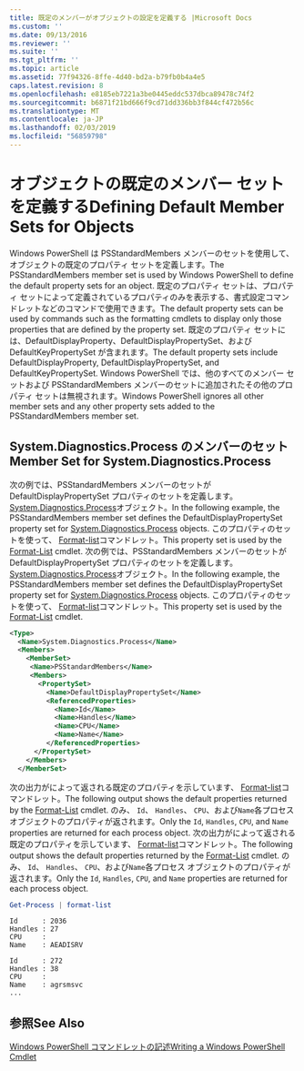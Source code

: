 ```yaml
---
title: 既定のメンバーがオブジェクトの設定を定義する |Microsoft Docs
ms.custom: ''
ms.date: 09/13/2016
ms.reviewer: ''
ms.suite: ''
ms.tgt_pltfrm: ''
ms.topic: article
ms.assetid: 77f94326-8ffe-4d40-bd2a-b79fb0b4a4e5
caps.latest.revision: 8
ms.openlocfilehash: e8185eb7221a3be0445eddc537dbca89478c74f2
ms.sourcegitcommit: b6871f21bd666f9cd71dd336bb3f844cf472b56c
ms.translationtype: MT
ms.contentlocale: ja-JP
ms.lasthandoff: 02/03/2019
ms.locfileid: "56859798"
---
```

# <a name="defining-default-member-sets-for-objects"></a><span data-ttu-id="a7e8f-102">オブジェクトの既定のメンバー セットを定義する</span><span class="sxs-lookup"><span data-stu-id="a7e8f-102">Defining Default Member Sets for Objects</span></span>

<span data-ttu-id="a7e8f-103">Windows PowerShell は PSStandardMembers メンバーのセットを使用して、オブジェクトの既定のプロパティ セットを定義します。</span><span class="sxs-lookup"><span data-stu-id="a7e8f-103">The PSStandardMembers member set is used by Windows PowerShell to define the default property sets for an object.</span></span> <span data-ttu-id="a7e8f-104">既定のプロパティ セットは、プロパティ セットによって定義されているプロパティのみを表示する、書式設定コマンドレットなどのコマンドで使用できます。</span><span class="sxs-lookup"><span data-stu-id="a7e8f-104">The default property sets can be used by commands such as the formatting cmdlets to display only those properties that are defined by the property set.</span></span> <span data-ttu-id="a7e8f-105">既定のプロパティ セットには、DefaultDisplayProperty、DefaultDisplayPropertySet、および DefaultKeyPropertySet が含まれます。</span><span class="sxs-lookup"><span data-stu-id="a7e8f-105">The default property sets include DefaultDisplayProperty, DefaultDisplayPropertySet, and DefaultKeyPropertySet.</span></span> <span data-ttu-id="a7e8f-106">Windows PowerShell では、他のすべてのメンバー セットおよび PSStandardMembers メンバーのセットに追加されたその他のプロパティ セットは無視されます。</span><span class="sxs-lookup"><span data-stu-id="a7e8f-106">Windows PowerShell ignores all other member sets and any other property sets added to the PSStandardMembers member set.</span></span>

## <a name="member-set-for-systemdiagnosticsprocess"></a><span data-ttu-id="a7e8f-107">System.Diagnostics.Process のメンバーのセット</span><span class="sxs-lookup"><span data-stu-id="a7e8f-107">Member Set for System.Diagnostics.Process</span></span>

<span data-ttu-id="a7e8f-108">次の例では、PSStandardMembers メンバーのセットが DefaultDisplayPropertySet プロパティのセットを定義します。 [System.Diagnostics.Process](/dotnet/api/System.Diagnostics.Process)オブジェクト。</span><span class="sxs-lookup"><span data-stu-id="a7e8f-108">In the following example, the PSStandardMembers member set defines the DefaultDisplayPropertySet property set for [System.Diagnostics.Process](/dotnet/api/System.Diagnostics.Process) objects.</span></span> <span data-ttu-id="a7e8f-109">このプロパティのセットを使って、 [Format-list](/powershell/module/Microsoft.PowerShell.Utility/Format-List)コマンドレット。</span><span class="sxs-lookup"><span data-stu-id="a7e8f-109">This property set is used by the [Format-List](/powershell/module/Microsoft.PowerShell.Utility/Format-List) cmdlet.</span></span>
<span data-ttu-id="a7e8f-110">次の例では、PSStandardMembers メンバーのセットが DefaultDisplayPropertySet プロパティのセットを定義します。 [System.Diagnostics.Process](/dotnet/api/System.Diagnostics.Process)オブジェクト。</span><span class="sxs-lookup"><span data-stu-id="a7e8f-110">In the following example, the PSStandardMembers member set defines the DefaultDisplayPropertySet property set for [System.Diagnostics.Process](/dotnet/api/System.Diagnostics.Process) objects.</span></span> <span data-ttu-id="a7e8f-111">このプロパティのセットを使って、 [Format-list](/powershell/module/Microsoft.PowerShell.Utility/Format-List)コマンドレット。</span><span class="sxs-lookup"><span data-stu-id="a7e8f-111">This property set is used by the [Format-List](/powershell/module/Microsoft.PowerShell.Utility/Format-List) cmdlet.</span></span>

```xml
<Type>
  <Name>System.Diagnostics.Process</Name>
  <Members>
    <MemberSet>
     <Name>PSStandardMembers</Name>
     <Members>
       <PropertySet>
         <Name>DefaultDisplayPropertySet</Name>
         <ReferencedProperties>
           <Name>Id</Name>
           <Name>Handles</Name>
           <Name>CPU</Name>
           <Name>Name</Name>
         </ReferencedProperties>
      </PropertySet>
    </Members>
  </MemberSet>
```

<span data-ttu-id="a7e8f-112">次の出力がによって返される既定のプロパティを示しています、 [Format-list](/powershell/module/Microsoft.PowerShell.Utility/Format-List)コマンドレット。</span><span class="sxs-lookup"><span data-stu-id="a7e8f-112">The following output shows the default properties returned by the [Format-List](/powershell/module/Microsoft.PowerShell.Utility/Format-List) cmdlet.</span></span> <span data-ttu-id="a7e8f-113">のみ、 `Id`、 `Handles`、 `CPU`、および`Name`各プロセス オブジェクトのプロパティが返されます。</span><span class="sxs-lookup"><span data-stu-id="a7e8f-113">Only the `Id`, `Handles`, `CPU`, and `Name` properties are returned for each process object.</span></span>
<span data-ttu-id="a7e8f-114">次の出力がによって返される既定のプロパティを示しています、 [Format-list](/powershell/module/Microsoft.PowerShell.Utility/Format-List)コマンドレット。</span><span class="sxs-lookup"><span data-stu-id="a7e8f-114">The following output shows the default properties returned by the [Format-List](/powershell/module/Microsoft.PowerShell.Utility/Format-List) cmdlet.</span></span> <span data-ttu-id="a7e8f-115">のみ、 `Id`、 `Handles`、 `CPU`、および`Name`各プロセス オブジェクトのプロパティが返されます。</span><span class="sxs-lookup"><span data-stu-id="a7e8f-115">Only the `Id`, `Handles`, `CPU`, and `Name` properties are returned for each process object.</span></span>

```powershell
Get-Process | format-list
```

```output
Id      : 2036
Handles : 27
CPU     :
Name    : AEADISRV

Id      : 272
Handles : 38
CPU     :
Name    : agrsmsvc
...
```

## <a name="see-also"></a><span data-ttu-id="a7e8f-116">参照</span><span class="sxs-lookup"><span data-stu-id="a7e8f-116">See Also</span></span>

[<span data-ttu-id="a7e8f-117">Windows PowerShell コマンドレットの記述</span><span class="sxs-lookup"><span data-stu-id="a7e8f-117">Writing a Windows PowerShell Cmdlet</span></span>](./writing-a-windows-powershell-cmdlet.md)
